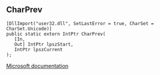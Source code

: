 ## CharPrev

```
[DllImport("user32.dll", SetLastError = true, CharSet = CharSet.Unicode)]
public static extern IntPtr CharPrev(
   [In,
   Out] IntPtr lpszStart,
   IntPtr lpszCurrent
);
```

[Microsoft documentation](https://docs.microsoft.com/en-us/windows/win32/api/winuser/nf-winuser-charprevw)
